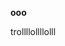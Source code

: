 <!--
published-date: 2015-04-14
title: Ding Ding dong
tags: google, chrome
-->


**ooo**

trollllollllolll